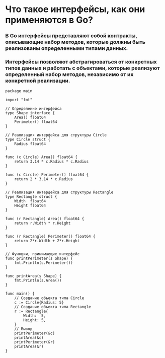 # Что такое интерфейсы, как они применяются в Go?

### В Go интерфейсы представляют собой контракты, описывающие набор методов, которые должны быть реализованы определенными типами данных.
### Интерфейсы позволяют абстрагироваться от конкретных типов данных и работать с объектами, которые реализуют определенный набор методов, независимо от их конкретной реализации.
```
package main

import "fmt"

// Определение интерфейса
type Shape interface {
	Area() float64
	Perimeter() float64
}

// Реализация интерфейса для структуры Circle
type Circle struct {
	Radius float64
}

func (c Circle) Area() float64 {
	return 3.14 * c.Radius * c.Radius
}

func (c Circle) Perimeter() float64 {
	return 2 * 3.14 * c.Radius
}

// Реализация интерфейса для структуры Rectangle
type Rectangle struct {
	Width  float64
	Height float64
}

func (r Rectangle) Area() float64 {
	return r.Width * r.Height
}

func (r Rectangle) Perimeter() float64 {
	return 2*r.Width + 2*r.Height
}

// Функции, принимающие интерфейс
func printPerimeter(s Shape) {
	fmt.Println(s.Perimeter())
}

func printArea(s Shape) {
	fmt.Println(s.Area())
}

func main() {
	// Создание объекта типа Circle
	c := Circle{Radius: 5}
	// Создание объекта типа Rectangle
	r := Rectangle{
		Width:  5,
		Height: 5,
	}
	// Вывод
	printPerimeter(&c)
	printArea(&c)
	printPerimeter(&r)
	printArea(&r)
}

```
